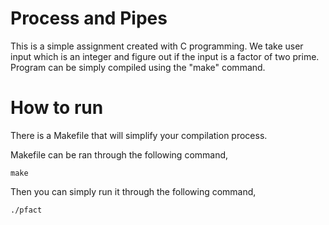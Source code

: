 # Process and Pipes

This is a simple assignment created with C programming. We take user input which is an integer and figure out if the input is a factor of two prime. Program can be simply compiled using the "make" command.

# How to run

There is a Makefile that will simplify your compilation process.

Makefile can be ran through the following command,

```
make
```

Then you can simply run it through the following command,

```
./pfact
```
